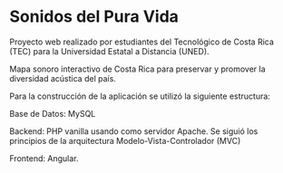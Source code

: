 # Sonidos del Pura Vida

Proyecto web realizado por estudiantes del Tecnológico de Costa Rica (TEC) para la Universidad Estatal a Distancia (UNED).

Mapa sonoro interactivo de Costa Rica para preservar y promover la diversidad acústica del país.

Para la construcción de la aplicación se utilizó la siguiente estructura:

Base de Datos: MySQL

Backend: PHP vanilla usando como servidor Apache. Se siguió los principios de la arquitectura Modelo-Vista-Controlador (MVC)

Frontend: Angular.
